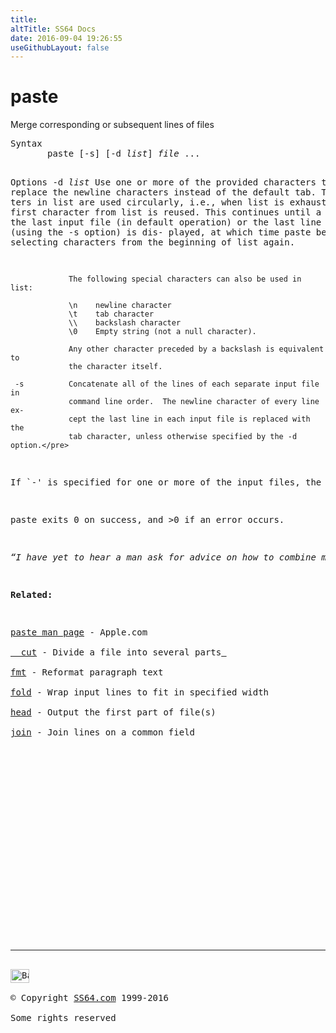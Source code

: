 ```yaml
---
title:
altTitle: SS64 Docs
date: 2016-09-04 19:26:55
useGithubLayout: false
---
```

<!-- #BeginLibraryItem "/Library/head_osx.lbi" --><!-- #EndLibraryItem --><h1>paste</h1> 
<p>Merge corresponding or subsequent lines of files</p>
<pre>Syntax
       paste [-s] [-d <i>list</i>] <i>file</i> ...

Options
     -d <i>list     </i>Use one or more of the provided characters to replace the
                 newline characters instead of the default tab.  The charac-
                 ters in list are used circularly, i.e., when list is exhaust-
                 ed the first character from list is reused.  This continues
                 until a line from the last input file (in default operation)
                 or the last line in each file (using the -s option) is dis-
                 played, at which time paste begins selecting characters from
                 the beginning of list again.

                 The following special characters can also be used in list:

                 \n    newline character
                 \t    tab character
                 \\    backslash character
                 \0    Empty string (not a null character).

                 Any other character preceded by a backslash is equivalent to
                 the character itself.

     -s          Concatenate all of the lines of each separate input file in
                 command line order.  The newline character of every line ex-
                 cept the last line in each input file is replaced with the
                 tab character, unless otherwise specified by the -d option.</pre>
<p>If `-' is specified for one or more of the input files, the standard input is used; standard input is read one line at a time, circularly, for each instance of `-'. </p>
<p>paste exits 0 on success, and &gt;0 if an error occurs.</p>
<p class="quote"><i>“I have yet to hear a man ask for advice on how to combine marriage and a career” ~ Gloria Steinem</i></p>
<p><b>Related:</b></p>
<p><a href="https://developer.apple.com/legacy/library/documentation/Darwin/Reference/ManPages/man1/paste.1.html">paste man page</a> - Apple.com<br>
<a href="cut.html">  cut</a> - Divide a file into several parts<a href="cut.html"> <br>
</a><a href="fmt.html">fmt</a> - Reformat paragraph text <br>
<a href="fold.html">fold</a> - Wrap input lines to fit in specified width<br>
<a href="head.html">head</a> - Output the first part of file(s)<br>
<a href="join.html">join</a> - Join lines on a common field</p><!-- #BeginLibraryItem "/Library/foot_osx.lbi" --><p>
<!-- OSX300 -->
<ins class="adsbygoogle" style="display:inline-block;width:300px;height:250px" data-ad-client="ca-pub-6140977852749469" data-ad-slot="1823340303"></ins>
<script>
(adsbygoogle = window.adsbygoogle || []).push({});
</script></p>
<hr>
<div id="bl" class="footer"><a href="paste.html#"><img src="../images/top.png" width="30" height="22" alt="Back to the Top"></a></div>
<div id="br" class="footer, tagline">© Copyright <a href="../index.html">SS64.com</a> 1999-2016<br>
Some rights reserved</div><!-- #EndLibraryItem -->
